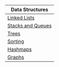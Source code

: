 Data Structures                                                                  |
--------------------------------------------------------------------------------- |
[Linked Lists](<01.LinkedList/README.md>)                                   |
[Stacks and Queues](<02.Stacks and Queues/README.md>)                                   |
[Trees](03.Trees/README.md)                                                      |                 
[Sorting](./4.Sorting/README.md)                                                      |                 
[Hashmaps](./5.Hashmaps/README.md)                                              |
[Graphs](./6.Graphs/README.md)                                              |


